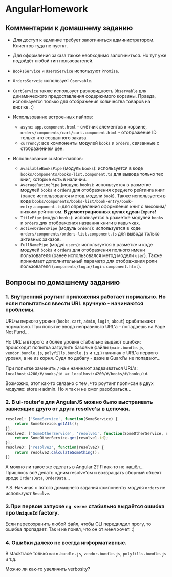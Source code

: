 # AngularHomework

## Комментарии к домашнему заданию

* Для доступ к админке требует залогиниться администратором. Клиентов туда не пустят.
* Для оформления заказа также необходимо залогиниться. Но тут уже подойдёт любой тип пользователей.

* `BooksService` и `UsersService` используют `Promise`.
* `OrdersServcie` использует `Oservable`.
* `CartService` также использует разновидность `Observable` для динамического предоставления содержимого корзины. Правда, используется только для отображения количества товаров на кнопке. :)

* Использование встроенных пайпов:
  * `async`: `app.component.html` - счётчик элементов к корзине, `orders/components/cart/cart.component.html` - отображение ID только что созданного заказа.
  * `currency`: все компоненты модулей `books` и `orders`, связанные с отображением цен.
* Использование custom-пайпов:
  * `AvailableBooksPipe` (модуль `books`): используется в коде `books/components/books-list.component.ts` для вывода только тех книг, которые есть в наличии.
  * `AverageRatingPipe` (модуль `books`): используется в разметке модулей `books` и `orders` для отображения среднего рейтинга книг (ранее использовался метод модели `book`). Также используется в коде `books/components/books-list/book-entry/book-entry.component.ts`для определения оформления книг с высоким/низким рейтингом. **В демострационных целях сдеан `Impure`!**
  * `TitlePipe` (модул `books`): используется в разметке модулей `books` и `orders` для отображения названия книги в кавычках.
  * `ActiveOrdersPipe` (модуль `orders`): используется в коде `orders/components/orders-list.component.ts` для вывода только активных заказов.
  * `FullNamePipe` (модул `users`): используется в разметке и коде модулей `books` и `orders` для отображения полного имени пользователя (ранее использовался метод модели `user`). Также принимает дополнительный параметр для отображения роли пользователя (`components/login/login.component.html`).


## Вопросы по домашнему заданию

### 1. Внутренний роутинг приложения работает нормально. Но если попытаться ввести URL вручную - начинаются проблемы.

URL-ы первого уровня (`books`, `cart`, `admin`, `login`, `about`) срабатывают нормально. При попытке ввода неправильго URL'а - попадаешь на Page Not Fund...

Но URL'ы второго и более уровня стабильно выдают ошибки: происходит попытка загрузить базовые файлы (`main.bundle.js`, `vendor.bundle.js`, `polyfills.bundle.js` и т.д.) начиная с URL'а первого уровня, а не из корня.
Судя по дебагу - даже в Guard'ы не попадают...

При попытке заменить `/` на `#` начинают задваиваться URL's: `localhost:4200/#/books/id => localhost:4200/#/books/#/books/id`.

Возможно, этот как-то связано с тем, что роутинг прописан в двух модулях: store и admin.
Но я так и не смог разобраться...

### 2. В ui-router'е для AngularJS можно было выстраивать зависящие друго от друга resolve'ы в цепочки.

```javascript
resolve1: ['SomeService', function(SomeService) {
    return SomeService.getAll();
}],
resolve2: ['SomeOtherService', 'resolve1', function(SomeOtherService, resolve1) {
    return SomeOtherService.get(resolve1.id);
}],
resolve3: ['resolve2', function(resolve2) {
    return resolve2.calculateSomething();
}]
```

А можно ли такое же сделать в Angular 2?
Я как-то не нашёл...
Пришлось всё делать одним resolve'ом и возвращать сборный объект вроде `OrdersData`, `OrderData`...

P.S.:Начиная с пятого домашнего задания компоненты модуля `orders` не используют `Resolve`.

### 3.При первом запуске `ng serve` стабильно выдаётся ошибка про `UniqueId` factory.
Если пересохранить любой файл, чтобы CLI передилдил прогу, то ошибка пропадает.
Так и не понял, что он от меня хочет. :)

### 4. Ошибки далеко не всегда информативные.
В stacktrace только `main.bundle.js`, `vendor.bundle.js`, `polyfills.bundle.js` и т.д.

Можно ли как-то увеличить verbosity?
